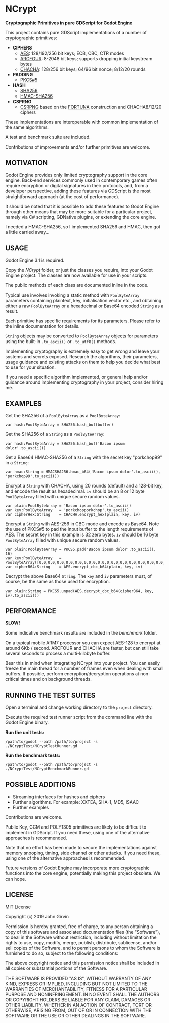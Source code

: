 # NCrypt

**Cryptographic Primitives in pure GDScript for [Godot Engine](https://godotengine.org/)**

This project contains pure GDScript implementations of a number of cryptographic primitives:

* **CIPHERS**
  * [AES](https://en.wikipedia.org/wiki/Advanced_Encryption_Standard): 128/192/256 bit keys; ECB, CBC, CTR modes
  * [ARCFOUR](https://en.wikipedia.org/wiki/RC4): 8-2048 bit keys; supports dropping initial keystream bytes
  * [CHACHA](https://en.wikipedia.org/wiki/Salsa20#ChaCha_variant): 128/256 bit keys; 64/96 bit nonce; 8/12/20 rounds
* **PADDING**
  * [PKCS#5](https://en.wikipedia.org/wiki/PKCS)
* **HASH**
  * [SHA256](https://en.wikipedia.org/wiki/SHA-2)
  * [HMAC-SHA256](https://en.wikipedia.org/wiki/HMAC)
* **CSPRNG**
  * [CSRPNG](https://en.wikipedia.org/wiki/Cryptographically_secure_pseudorandom_number_generator) based on the [FORTUNA](https://en.wikipedia.org/wiki/Fortuna_(PRNG)) construction and CHACHA8/12/20 ciphers
  
  
These implementations are interoperable with common implementation of the same algorithms.

A test and benchmark suite are included.

Contributions of improvements and/or further primitives are welcome.


## MOTIVATION

Godot Engine provides only limited cryptography support in the core engine. Back-end services
commonly used in contemporary games often require encryption or digital signatures in their
protocols, and, from a developer perspective, adding these features via GDScript is the most
straightforward approach (at the cost of performance).

It should be noted that it is possible to add these features to Godot Engine through other
means that may be more suitable for a particular project, namely via C# scripting, GDNative
plugins, or extending the core engine.

I needed a HMAC-SHA256, so I implemented SHA256 and HMAC, then got a little carried away...


## USAGE

Godot Engine 3.1 is required.

Copy the _NCrypt_ folder, or just the classes you require, into your Godot Engine project.
The classes are now available for use in your scripts.

The public methods of each class are documented inline in the code.

Typical use involves invoking a static method with `PoolByteArray` parameters containing
plaintext, key, initialisation vector etc., and obtaining either a raw `PoolByteArray` or
a hexadecimal or Base64 encoded `String` as a result.

Each primitive has specific requirements for its parameters. Please refer to the inline
documentation for details.

`String` objects may be converted to `PoolByteArray` objects for parameters using
the built-in `.to_ascii()` or `.to_utf8()` methods.

Implementing cryptography is extremely easy to get wrong and leave your systems and secrets
exposed. Research the algorithms, their parameters, usage guidance and existing attacks on
them to help you decide what best to use for your situation.

If you need a specific algorithm implemented, or general help and/or guidance around
implementing cryptography in your project, consider hiring me.


## EXAMPLES

Get the SHA256 of a `PoolByteArray` as a `PoolByteArray`:

```
var hash:PoolByteArray = SHA256.hash_buf(buffer)
```


Get the SHA256 of a `String` as a `PoolByteArray`:

```
var hash:PoolByteArray = SHA256.hash_buf('Bacon ipsum dolor'.to_ascii())
```


Get a Base64 HMAC-SHA256 of a `String` with the secret key "porkchop99" in a `String`:

```
var hmac:String = HMACSHA256.hmac_b64('Bacon ipsum dolor'.to_ascii(), 'porkchop99'.to_ascii())
```


Encrypt a `String` with CHACHA, using 20 rounds (default) and a 128-bit key, and encode
the result as hexadecimal.
`iv` should be an 8 or 12 byte `PoolByteArray` filled with unique secure random values.

```
var plain:PoolByteArray = 'Bacon ipsum dolor'.to_ascii()
var key:PoolByteArray   = 'porkchopporkchop'.to_ascii()
var cipherHex:String    = CHACHA.encrypt_hex(plain, key, iv)
```


Encrypt a `String` with AES-256 in CBC mode and encode as Base64.
Note the use of PKCS#5 to pad the input buffer to the length requirements of AES.
The secret key in this example is 32 zero bytes.
`iv` should be 16 byte `PoolByteArray` filled with unique secure random values.

```
var plain:PoolByteArray = PKCS5.pad('Bacon ipsum dolor'.to_ascii(), 16)
var key:PoolByteArray   = PoolByteArray([0,0,0,0,0,0,0,0,0,0,0,0,0,0,0,0,0,0,0,0,0,0,0,0,0,0,0,0,0,0,0,0])
var cipherB64:String    = AES.encrypt_cbc_b64(plain, key, iv)
```


Decrypt the above Base64 `String`.
The `key` and `iv` parameters must, of course, be the same as those used for encryption.

```
var plain:String = PKCS5.unpad(AES.decrypt_cbc_b64(cipherB64, key, iv).to_ascii())
```


## PERFORMANCE

__SLOW!__

Some indicative benchmark results are included in the _benchmark_ folder.

On a typical mobile ARM7 processor you can expect AES-128 to encrypt at around 6Kb / second.
ARCFOUR and CHACHA are faster, but can still take several seconds to process a multi-kilobyte buffer.

Bear this in mind when integrating NCrypt into your project. You can easily freeze the
main thread for a number of frames even when dealing with small buffers. If possible, perform
encryption/decryption operations at non-critical times and on background threads.


## RUNNING THE TEST SUITES

Open a terminal and change working directory to the `project` directory.

Execute the required test runner script from the command line with the Godot Engine binary.

__Run the unit tests:__

`/path/to/godot --path /path/to/project -s ./NCryptTest/NCryptTestRunner.gd`

__Run the benchmark tests:__

`/path/to/godot --path /path/to/project -s ./NCryptTest/NCryptBenchmarkRunner.gd`



## POSSIBLE ADDITIONS

* Streaming interfaces for hashes and ciphers
* Further algorithms. For example: XXTEA, SHA-1, MD5, ISAAC
* Further examples

Contributions are welcome.

Public Key, GCM and POLY1305 primitives are likely to be difficult to implement in GDScript.
If you need these, using one of the alternative approaches is recommended.

Note that no effort has been made to secure the implementations against memory snooping,
timing, side channel or other attacks. If you need these, using one of the alternative approaches
is recommended.

Future versions of Godot Engine may incorporate more cryptographic functions into the core engine, 
potentially making this project obsolete. We can hope.


## LICENSE

MIT License

Copyright (c) 2019 John Girvin

Permission is hereby granted, free of charge, to any person obtaining a copy
of this software and associated documentation files (the "Software"), to deal
in the Software without restriction, including without limitation the rights
to use, copy, modify, merge, publish, distribute, sublicense, and/or sell
copies of the Software, and to permit persons to whom the Software is
furnished to do so, subject to the following conditions:

The above copyright notice and this permission notice shall be included in all
copies or substantial portions of the Software.

THE SOFTWARE IS PROVIDED "AS IS", WITHOUT WARRANTY OF ANY KIND, EXPRESS OR
IMPLIED, INCLUDING BUT NOT LIMITED TO THE WARRANTIES OF MERCHANTABILITY,
FITNESS FOR A PARTICULAR PURPOSE AND NONINFRINGEMENT. IN NO EVENT SHALL THE
AUTHORS OR COPYRIGHT HOLDERS BE LIABLE FOR ANY CLAIM, DAMAGES OR OTHER
LIABILITY, WHETHER IN AN ACTION OF CONTRACT, TORT OR OTHERWISE, ARISING FROM,
OUT OF OR IN CONNECTION WITH THE SOFTWARE OR THE USE OR OTHER DEALINGS IN THE
SOFTWARE.
